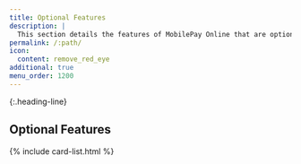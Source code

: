 ```yaml
---
title: Optional Features
description: |
  This section details the features of MobilePay Online that are optional.
permalink: /:path/
icon:
  content: remove_red_eye
additional: true
menu_order: 1200
---
```


{:.heading-line}

## Optional Features

{% include card-list.html %}
